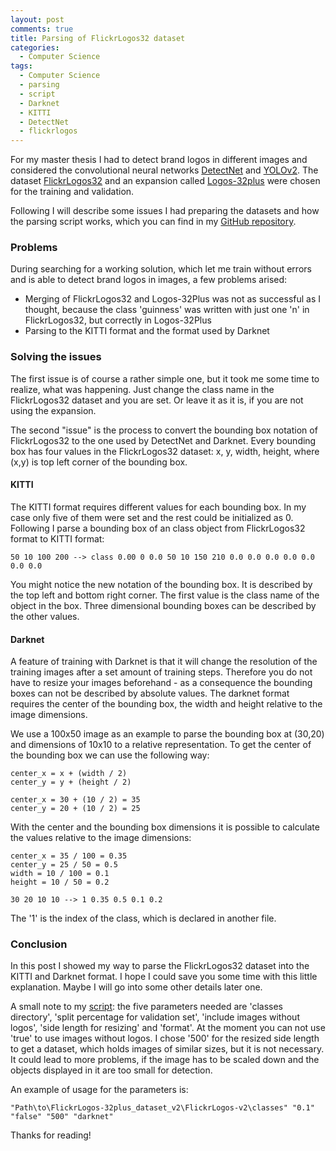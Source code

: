 ```yaml
---
layout: post
comments: true
title: Parsing of FlickrLogos32 dataset
categories: 
  - Computer Science
tags:
  - Computer Science
  - parsing
  - script
  - Darknet
  - KITTI
  - DetectNet
  - flickrlogos
---
```


For my master thesis I had to detect brand logos in different images and considered the convolutional neural networks [DetectNet](https://devblogs.nvidia.com/parallelforall/detectnet-deep-neural-network-object-detection-digits/) and [YOLOv2](https://pjreddie.com/darknet/yolo/). The dataset [FlickrLogos32](http://www.multimedia-computing.de/flickrlogos/) and an expansion called [Logos-32plus](http://www.ivl.disco.unimib.it/activities/logo-recognition/) were chosen for the training and validation.

Following I will describe some issues I had preparing the datasets and how the parsing script works, which you can find in my [GitHub repository](https://github.com/cfloeth/Tools/blob/master/ParseFlickrLogos.cs).

### Problems

During searching for a working solution, which let me train without errors and is able to detect brand logos in images, a few problems arised:

* Merging of FlickrLogos32 and Logos-32Plus was not as successful as I thought, because the class 'guinness' was written with just one 'n' in FlickrLogos32, but correctly in Logos-32Plus
* Parsing to the KITTI format and the format used by Darknet

### Solving the issues

The first issue is of course a rather simple one, but it took me some time to realize, what was happening. Just change the class name in the FlickrLogos32 dataset and you are set. Or leave it as it is, if you are not using the expansion.

The second "issue" is the process to convert the bounding box notation of FlickrLogos32 to the one used by DetectNet and Darknet. Every bounding box has four values in the FlickrLogos32 dataset: x, y, width, height, where (x,y) is top left corner of the bounding box.

#### KITTI

The KITTI format requires different values for each bounding box. In my case only five of them were set and the rest could be initialized as 0. Following I parse a bounding box of an class object from FlickrLogos32 format to KITTI format:

	50 10 100 200 --> class 0.00 0 0.0 50 10 150 210 0.0 0.0 0.0 0.0 0.0 0.0 0.0

You might notice the new notation of the bounding box. It is described by the top left and bottom right corner. The first value is the class name of the object in the box. Three dimensional bounding boxes can be described by the other values.

#### Darknet

A feature of training with Darknet is that it will change the resolution of the training images after a set amount of training steps. Therefore you do not have to resize your images beforehand - as a consequence the bounding boxes can not be described by absolute values. The darknet format requires the center of the bounding box, the width and height relative to the image dimensions.

We use a 100x50 image as an example to parse the bounding box at (30,20) and dimensions of 10x10 to a relative representation. To get the center of the bounding box we can use the following way:

	center_x = x + (width / 2)
	center_y = y + (height / 2)

	center_x = 30 + (10 / 2) = 35
	center_y = 20 + (10 / 2) = 25

With the center and the bounding box dimensions it is possible to calculate the values relative to the image dimensions:

	center_x = 35 / 100 = 0.35
	center_y = 25 / 50 = 0.5
	width = 10 / 100 = 0.1
	height = 10 / 50 = 0.2

	30 20 10 10 --> 1 0.35 0.5 0.1 0.2

The '1' is the index of the class, which is declared in another file.

### Conclusion

In this post I showed my way to parse the FlickrLogos32 dataset into the KITTI and Darknet format. I hope I could save you some time with this little explanation. Maybe I will go into some other details later one.

A small note to my [script](https://github.com/cfloeth/Tools/blob/master/ParseFlickrLogos.cs): the five parameters needed are 'classes directory', 'split percentage for validation set', 'include images without logos', 'side length for resizing' and 'format'. At the moment you can not use 'true' to use images without logos. I chose '500' for the resized side length to get a dataset, which holds images of similar sizes, but it is not necessary. It could lead to more problems, if the image has to be scaled down and the objects displayed in it are too small for detection. 

An example of usage for the parameters is:


	"Path\to\FlickrLogos-32plus_dataset_v2\FlickrLogos-v2\classes" "0.1" "false" "500" "darknet"


Thanks for reading!
